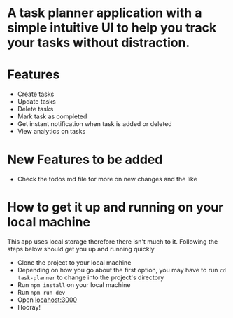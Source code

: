# A task planner application with a simple intuitive UI to help you track your tasks without distraction.

# Features

- Create tasks
- Update tasks
- Delete tasks
- Mark task as completed
- Get instant notification when task is added or deleted
- View analytics on tasks


# New Features to be added
- Check the todos.md file for more on new changes and the like

# How to get it up and running on your local machine

This app uses local storage therefore there isn't much to it. Following the steps below should get you up and running quickly
- Clone the project to your local machine
- Depending on how you go about the first option, you may have to run `cd task-planner` to change into the project's directory
- Run `npm install` on your local machine
- Run `npm run dev`
- Open <a href="http://localhost:3000/">locahost:3000</a>
- Hooray!
